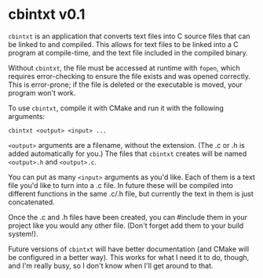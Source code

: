 # cbintxt v0.1

`cbintxt` is an application that converts text files into C source files that can be linked to and compiled.
This allows for text files to be linked into a C program at compile-time, and the text file included in the compiled binary. 

Without `cbintxt`, the file must be accessed at runtime with `fopen`, which requires error-checking to ensure the file exists and was opened correctly. This is error-prone; if the file is deleted or the executable is moved, your program won't work.

To use `cbintxt`, compile it with CMake and run it with the following arguments:

`cbintxt <output> <input> ...`

`<output>` arguments are a filename, without the extension. (The .c or .h is added automatically for you.) The files that `cbintxt` creates will be named `<output>.h` and `<output>.c`.

You can put as many `<input>` arguments as you'd like. Each of them is a text file you'd like to turn into a .c file. In future these will be compiled into different functions in the same .c/.h file, but currently the text in them is just concatenated.

Once the .c and .h files have been created, you can #include them in your project like you would any other file. (Don't forget add them to your build system!).

Future versions of `cbintxt` will have better documentation (and CMake will be configured in a better way). This works for what I need it to do, though, and I'm really busy, so I don't know when I'll get around to that.

